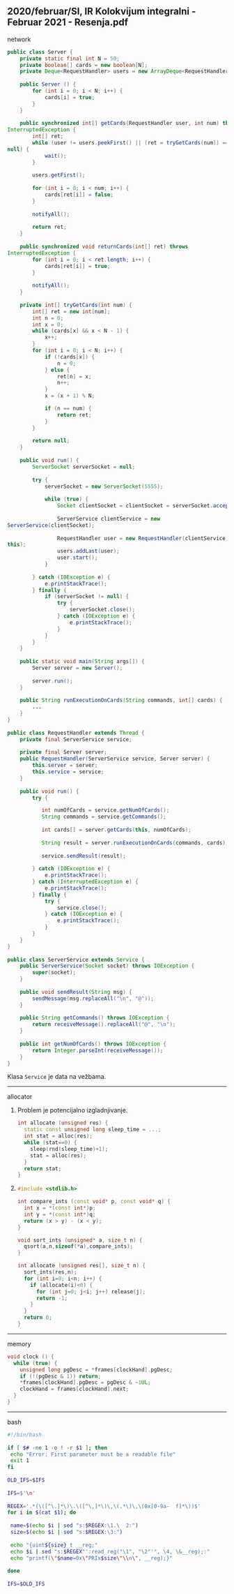 2020/februar/SI, IR Kolokvijum integralni - Februar 2021 - Resenja.pdf
--------------------------------------------------------------------------------
network
```java
public class Server { 
    private static final int N = 50;   
    private boolean[] cards = new boolean[N]; 
    private Deque<RequestHandler> users = new ArrayDeque<RequestHandler>(); 
 
    public Server () { 
        for (int i = 0; i < N; i++) { 
            cards[i] = true; 
        } 
    } 
 
    public synchronized int[] getCards(RequestHandler user, int num) throws 
InterruptedException { 
        int[] ret; 
        while (user != users.peekFirst() || (ret = tryGetCards(num)) == 
null) { 
            wait(); 
        } 
 
        users.getFirst(); 
 
        for (int i = 0; i < num; i++) { 
            cards[ret[i]] = false; 
        } 
 
        notifyAll(); 
 
        return ret; 
    } 
 
    public synchronized void returnCards(int[] ret) throws 
InterruptedException { 
        for (int i = 0; i < ret.length; i++) { 
            cards[ret[i]] = true; 
        } 
 
        notifyAll(); 
    } 
 
    private int[] tryGetCards(int num) { 
        int[] ret = new int[num]; 
        int n = 0; 
        int x = 0; 
        while (cards[x] && x < N - 1) { 
            x++; 
        } 
        for (int i = 0; i < N; i++) { 
            if (!cards[x]) { 
                n = 0; 
            } else { 
                ret[n] = x; 
                n++; 
            } 
            x = (x + 1) % N; 

            if (n == num) { 
                return ret; 
            } 
        } 
 
        return null; 
    } 
 
    public void run() { 
        ServerSocket serverSocket = null; 
 
        try { 
            serverSocket = new ServerSocket(5555); 
 
            while (true) { 
                Socket clientSocket = clientSocket = serverSocket.accept(); 
 
                ServerService clientService = new 
ServerService(clientSocket); 
 
                RequestHandler user = new RequestHandler(clientService, 
this); 
                users.addLast(user); 
                user.start(); 
            } 
 
        } catch (IOException e) { 
            e.printStackTrace(); 
        } finally { 
            if (serverSocket != null) { 
                try { 
                    serverSocket.close(); 
                } catch (IOException e) { 
                    e.printStackTrace(); 
                } 
            } 
        } 
    } 
 
    public static void main(String args[]) { 
        Server server = new Server(); 
 
        server.run(); 
    } 
 
    public String runExecutionOnCards(String commands, int[] cards) { 
        ... 
    } 
} 
 
public class RequestHandler extends Thread { 
    private final ServerService service; 
 
    private final Server server; 
    public RequestHandler(ServerService service, Server server) { 
        this.server = server; 
        this.service = service; 
    } 
 
    public void run() { 
        try { 

           int numOfCards = service.getNumOfCards(); 
           String commands = service.getCommands(); 
 
           int cards[] = server.getCards(this, numOfCards); 
 
           String result = server.runExecutionOnCards(commands, cards); 
 
           service.sendResult(result); 
 
        } catch (IOException e) { 
            e.printStackTrace(); 
        } catch (InterruptedException e) { 
            e.printStackTrace(); 
        } finally { 
            try { 
                service.close(); 
            } catch (IOException e) { 
                e.printStackTrace(); 
            } 
        } 
    } 
} 
 
public class ServerService extends Service { 
    public ServerService(Socket socket) throws IOException { 
        super(socket); 
    } 
 
    public void sendResult(String msg) { 
        sendMessage(msg.replaceAll("\n", "@")); 
    } 
 
    public String getCommands() throws IOException { 
        return receiveMessage().replaceAll("@", "\n"); 
    } 
 
    public int getNumOfCards() throws IOException { 
        return Integer.parseInt(receiveMessage()); 
    } 
}
```
Klasa `Service` je data na vežbama.
 
--------------------------------------------------------------------------------
allocator
1. Problem je potencijalno izgladnjivanje.
   ```cpp
   int allocate (unsigned res) { 
     static const unsigned long sleep_time = ...; 
     int stat = alloc(res); 
     while (stat==0) { 
       sleep(rnd(sleep_time)+1); 
       stat = alloc(res); 
     }
     return stat; 
   }
   ```
2. ```cpp
   #include <stdlib.h> 

   int compare_ints (const void* p, const void* q) { 
     int x = *(const int*)p; 
     int y = *(const int*)q; 
     return (x > y) - (x < y); 
   }

   void sort_ints (unsigned* a, size_t n) { 
     qsort(a,n,sizeof(*a),compare_ints); 
   }

   int allocate (unsigned res[], size_t n) { 
     sort_ints(res,n); 
     for (int i=0; i<n; i++) { 
       if (allocate(i)<0) { 
         for (int j=0; j<i; j++) release(j); 
         return -1; 
       }
     }
     return 0; 
   }
   ```

--------------------------------------------------------------------------------
memory
```cpp
void clock () { 
  while (true) { 
    unsigned long pgDesc = *frames[clockHand].pgDesc; 
    if (!(pgDesc & 1)) return; 
    *frames[clockHand].pgDesc = pgDesc & ~1UL; 
    clockHand = frames[clockHand].next; 
  }   
}
```

--------------------------------------------------------------------------------
bash
```bash
#!/bin/bash 
 
if [ $# -ne 1 -o ! -r $1 ]; then 
 echo "Error: First parameter must be a readable file" 
 exit 1 
fi 
 
OLD_IFS=$IFS 
 
IFS=$'\n' 
 
REGEX='.*(\([^\.]*\)\.\([^\,]*\)\,\(.*\)\,\(0x[0-9a-  f]*\))$' 
for i in $(cat $1); do 
 
 name=$(echo $i | sed "s:$REGEX:\1.\  2:") 
 size=$(echo $i | sed "s:$REGEX:\3:") 
  
 echo "{uint${size}_t __reg;" 
 echo $i | sed "s:$REGEX"':read_reg("\1", "\2"'", \4, \&__reg);:" 
 echo "printf(\"$name=0x\"PRIx$size\"\\n\", __reg);}" 
 
done 
 
IFS=$OLD_IFS 
```
